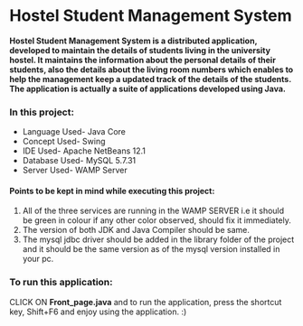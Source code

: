 # Hostel Student Management System

**Hostel Student Management System is a distributed application, developed to maintain the details of students living in the university hostel. It maintains the information about the personal details of their students, also the details about the living room numbers which enables to help the management keep a updated track of the details of the students. The application is actually a suite of applications developed using Java.**

### In this project:
* Language Used-  Java Core 
* Concept Used- Swing
* IDE Used- Apache NetBeans 12.1
* Database Used- MySQL 5.7.31
* Server Used- WAMP Server

#### Points to be kept in mind while executing this project:
1. All of the three services are running in the WAMP SERVER i.e it should be green in colour if any other color observed, should fix it immediately.
2. The version of both JDK and Java Compiler should be same.
3. The mysql jdbc driver should be added in the library folder of the project and it should be the same version as of the mysql version installed in your pc.

### To run this application:
CLICK ON **Front_page.java** and to run the application, press the shortcut key, Shift+F6 and enjoy using the application. :)
